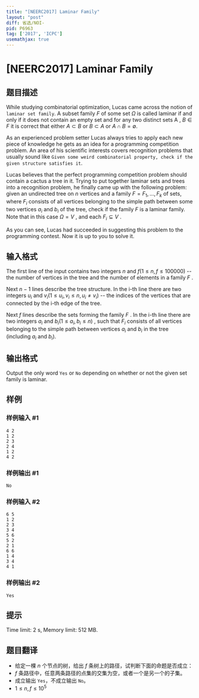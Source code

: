 ```yaml
---
title: "[NEERC2017] Laminar Family"
layout: "post"
diff: 省选/NOI-
pid: P6963
tag: ['2017', 'ICPC']
usemathjax: true
---
```


# [NEERC2017] Laminar Family
## 题目描述



While studying combinatorial optimization, Lucas came across the notion of `laminar set family`. A subset family $F$ of some set $Ω$ is called laminar if and only if it does not contain an empty set and for any two distinct sets A , $B ∈ F$ it is correct that either $A ⊂ B$ or $B ⊂ A$ or $A ∩ B = ∅$.

As an experienced problem setter Lucas always tries to apply each new piece of knowledge he gets as an idea for a programming competition problem. An area of his scientific interests covers recognition problems that usually sound like `Given some weird combinatorial property, check if the given structure satisfies it`.

Lucas believes that the perfect programming competition problem should contain a cactus a tree in it. Trying to put together laminar sets and trees into a recognition problem, he finally came up with the following problem: given an undirected tree on $n$ vertices and a family $F = {F_{1}, . . . , F_{k}}$ of sets, where $F_{i}$ consists of all vertices belonging to the simple path between some two vertices $a_{i}$ and $b_{i}$ of the tree, check if the family $F$ is a laminar family. Note that in this case $Ω = V$ , and each $F_{i} ⊆ V$ .

As you can see, Lucas had succeeded in suggesting this problem to the programming contest. Now it is up to you to solve it.


## 输入格式



The first line of the input contains two integers $n$ and $f (1 \le n , f \le 100 000)$ -- the number of vertices in the tree and the number of elements in a family $F$ .

Next $n−1$ lines describe the tree structure. In the i-th line there are two integers $u_{i}$ and $v_{i} (1 \le u_{i}, v_{i} \le n , u_{i} ≠ v_{i})$ -- the indices of the vertices that are connected by the i-th edge of the tree.

Next $f$ lines describe the sets forming the family $F$ . In the i-th line there are two integers $a_{i}$ and $b_{i} (1 \le a_{i}, b_{i} \le n)$ , such that $F_{i}$ consists of all vertices belonging to the simple path between vertices $a_{i}$ and $b_{i}$ in the tree (including $a_{i}$ and $b_{i}).$


## 输出格式



Output the only word `Yes` or `No` depending on whether or not the given set family is laminar.


## 样例

### 样例输入 #1
```
4 2
1 2
2 3
2 4
1 2
4 2

```
### 样例输出 #1
```
No

```
### 样例输入 #2
```
6 5
1 2
2 3
3 4
5 6
5 2
2 1
6 6
1 4
3 4
4 1

```
### 样例输出 #2
```
Yes

```
## 提示

Time limit: 2 s, Memory limit: 512 MB. 


## 题目翻译

- 给定一棵 $n$ 个节点的树，给出 $f$ 条树上的路径，试判断下面的命题是否成立：
- $f$ 条路径中，任意两条路径的点集的交集为空，或者一个是另一个的子集。
- 成立输出 `Yes`，不成立输出 `No`。
- $1 \leq n,f \leq 10^5$
